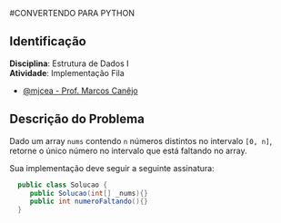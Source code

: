 #CONVERTENDO PARA PYTHON

## Identificação
**Disciplina**: Estrutura de Dados I
\
**Atividade**: Implementação Fila
- [@mjcea - Prof. Marcos Canêjo](marcos.azevedo@unicap.br)


## Descrição do Problema
Dado um array ``nums`` contendo ``n`` números distintos no intervalo ``[0, n]``, retorne o único número no intervalo que está faltando no array.

Sua implementação deve seguir a seguinte assinatura:
```java
  public class Solucao {
     public Solucao(int[] _nums){}
     public int numeroFaltando(){}
  } 
```